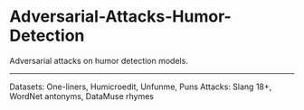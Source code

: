 # Adversarial-Attacks-Humor-Detection
Adversarial attacks on humor detection models.
***
Datasets: One-liners, Humicroedit, Unfunme, Puns
Attacks: Slang 18+, WordNet antonyms, DataMuse rhymes
